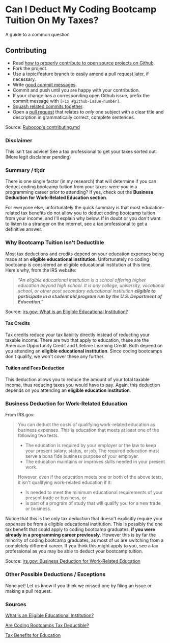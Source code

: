 # Can I Deduct My Coding Bootcamp Tuition On My Taxes?
A guide to a common question

## Contributing 

* Read [how to properly contribute to open source projects on Github](http://gun.io/blog/how-to-github-fork-branch-and-pull-request).
* Fork the project.
* Use a topic/feature branch to easily amend a pull request later, if necessary.
* Write [good commit messages](http://tbaggery.com/2008/04/19/a-note-about-git-commit-messages.html).
* Commit and push until you are happy with your contribution.
* If your change has a corresponding open Github issue, prefix the commit message with `[Fix #github-issue-number]`.
* [Squash related commits together](http://gitready.com/advanced/2009/02/10/squashing-commits-with-rebase.html).
* Open a [pull request](https://help.github.com/articles/using-pull-requests) that relates to *only* one subject with a clear title
  and description in grammatically correct, complete sentences.

Source: [Rubocop's contributing.md](https://github.com/bbatsov/rubocop/blob/master/CONTRIBUTING.md)

### Disclaimer
This isn't tax advice! See a tax professional to get your taxes sorted out. (More legit disclaimer pending)

### Summary / tl;dr
There is one single factor (in my research) that will determine if you can deduct coding bootcamp tuition from your taxes: were you in a programming career prior to attending? If yes, check out the **Business Deduction for Work-Related Education section**.

For everyone else, unfortunately the quick summary is that most education-related tax benefits do not allow you to deduct coding bootcamp tuition from your income, and I'll explain why below. If in doubt or you don't want to listen to a stranger on the internet, see a tax professional to get a definitive answer.

### Why Bootcamp Tuition Isn't Deductible
Most tax deductions and credits depend on your education expenses being made at an **eligible educational institution**. Unfortunately no coding bootcamp is considered an eligible educational institution at this time. Here's why, from the IRS website:

> _"An eligible educational institution is a school offering higher education beyond high school. It is any college, university, vocational school, or other post secondary educational institution **eligible to participate in a student aid program run by the U.S. Department of Education**."_

Source: [irs.gov: What is an Eligible Educational Institution?](https://www.irs.gov/individuals/eligible-educational-inst)

#### Tax Credits
Tax credits reduce your tax liability directly instead of reducting your taxable income. There are two that apply to education,  these are the American Opportunity Credit and Lifetime Learning Credit. Both depend on you attending an **eligible educational institution**. Since coding bootcamps don't qualify, we won't cover these any further.

#### Tuition and Fees Deduction
This deduction allows you to reduce the amount of your total taxable income, thus reducing taxes you would have to pay. Again, this deduction depends on you attending an **eligible education institution**.

### Business Deduction for Work-Related Education
From IRS.gov:

> You can deduct the costs of qualifying work-related education as business expenses. This is education that meets at least one of the following two tests.
> * The education is required by your employer or the law to keep your present salary, status, or job. The required education must serve a bona fide business purpose of your employer.
> * The education maintains or improves skills needed in your present work.
> 
> However, even if the education meets one or both of the above tests, it isn't qualifying work-related education if it:
> * Is needed to meet the minimum educational requirements of your present trade or business, or
> * Is part of a program of study that will qualify you for a new trade or business.

Notice that this is the only tax deduction that doesn't explicitly require your expenses be from a eligible educational institution. This is possibly the one tax benefit that could apply to coding bootcamp graduates, **if you were already in a programming career previously**. However this is by far the minority of coding bootcamp graduates, as most of us are switching from a completely different career. If you think this might apply to you, see a tax professional as you may be able to deduct your bootcamp tuition. 

Source: [irs.gov: Business Deduction for Work-Related Education](https://www.irs.gov/publications/p970/ch12.html)

### Other Possible Deductions / Exceptions
None yet! Let us know if you think we missed one by filing an issue or making a pull request.

### Sources
[What is an Eligible Educational Institution?](https://www.irs.gov/individuals/eligible-educational-inst)

[Are Coding Bootcamps Tax Deductible?](http://blog.wefinance.co/are-coding-bootcamps-tax-deductible/)

[Tax Benefits for Education](https://www.irs.gov/uac/tax-benefits-for-education-information-center)
